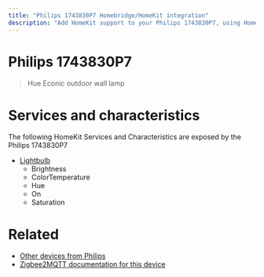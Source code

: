 ```yaml
---
title: "Philips 1743830P7 Homebridge/HomeKit integration"
description: "Add HomeKit support to your Philips 1743830P7, using Homebridge, Zigbee2MQTT and homebridge-z2m."
---
```

<!---
This file has been GENERATED using src/docgen/docgen.ts
DO NOT EDIT THIS FILE MANUALLY!
-->
# Philips 1743830P7
> Hue Econic outdoor wall lamp


# Services and characteristics
The following HomeKit Services and Characteristics are exposed by
the Philips 1743830P7

* [Lightbulb](../../light.md)
  * Brightness
  * ColorTemperature
  * Hue
  * On
  * Saturation


# Related
* [Other devices from Philips](../index.md#philips)
* [Zigbee2MQTT documentation for this device](https://www.zigbee2mqtt.io/devices/1743830P7.html)